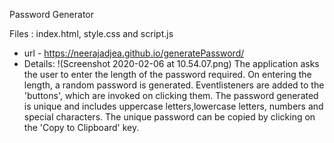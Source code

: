 Password Generator

   Files : index.html, style.css and script.js
* url - https://neerajadjea.github.io/generatePassword/
* Details:
!(Screenshot 2020-02-06 at 10.54.07.png)
The application asks the user to enter the length of the password required. On entering the length, a random password is generated.
Eventlisteners are added to the 'buttons', which are invoked on clicking them.
The password generated is unique and includes uppercase letters,lowercase letters, numbers and special characters.
The unique password can be copied by clicking on the 'Copy to Clipboard' key.
             

